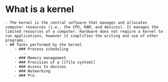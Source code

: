 # What is a kernel
	- The kernel is the central software that manages and allocates computer resources (i.e., the CPU, RAM, and devices). It manages the limited resources of a computer. Hardware does not require a kernel to run applications, however it simplifies the writing and use of other programs.
	- ## Tasks performed by the kernel
		- ### Process scheduling
			-
		- ### Memory management
		- ### Provision of a [[file system]]
		- ### Access to devices
		- ### Networking
		- ### Pro
